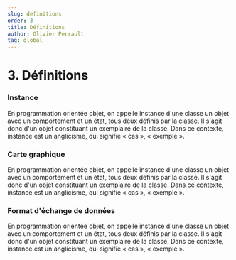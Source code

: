 ```yaml
---
slug: definitions
order: 3
title: Définitions
author: Olivier Perrault
tag: global
---
```


# 3. Définitions

### Instance
En programmation orientée objet, on appelle instance d'une classe un objet avec un comportement et un état, tous deux définis par la classe. Il s'agit donc d'un objet constituant un exemplaire de la classe. Dans ce contexte, instance est un anglicisme, qui signifie « cas », « exemple ». 

### Carte graphique
En programmation orientée objet, on appelle instance d'une classe un objet avec un comportement et un état, tous deux définis par la classe. Il s'agit donc d'un objet constituant un exemplaire de la classe. Dans ce contexte, instance est un anglicisme, qui signifie « cas », « exemple ». 

### Format d'échange de données
En programmation orientée objet, on appelle instance d'une classe un objet avec un comportement et un état, tous deux définis par la classe. Il s'agit donc d'un objet constituant un exemplaire de la classe. Dans ce contexte, instance est un anglicisme, qui signifie « cas », « exemple ».